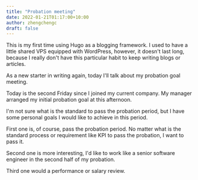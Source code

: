 ```yaml
---
title: "Probation meeting"
date: 2022-01-21T01:17:00+10:00
author: zhengchengc
draft: false
---
```


This is my first time using Hugo as a blogging framework. I used to have a little shared VPS equipped with WordPress, however, it doesn't last long, because I really don't have this particular habit to keep writing blogs or articles.

As a new starter in writing again, today I'll talk about my probation goal meeting.

Today is the second Friday since I joined my current company. My manager arranged my initial probation goal at this afternoon.

I'm not sure what is the standard to pass the probation period, but I have some personal goals I would like to achieve in this period.

First one is, of course, pass the probation period. No matter what is the standard process or requirement like KPI to pass the probation, I want to pass it.

Second one is more interesting, I'd like to work like a senior software engineer in the second half of my probation.

Third one would a performance or salary review.